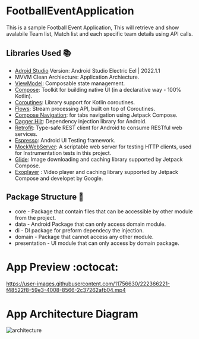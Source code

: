 # FootballEventApplication
This is a sample Football Event Application, This will retrieve and show avalabile Team list, Match list and each specific team details using API calls.

## Libraries Used :books:

* [Adroid Studio][11] Version: Android Studio Electric Eel | 2022.1.1
* MVVM Clean Archiecture: Application Archiecture.
* [ViewModel][10]: Composable state management.
* [Compose][0]: Toolkit for building native UI (in a declarative way - 100% Kotlin).
* [Coroutines][1]: Library support for Kotlin coroutines.
* [Flows][2]: Stream processing API, built on top of Coroutines.
* [Compose Navigation][3]: for tabs navigation using Jetpack Compose.
* [Dagger Hilt][4]: Dependency injection library for Android.
* [Retrofit][5]: Type-safe REST client for Android to consume RESTful web services.
* [Espresso][6]: Android UI Testing framework.
* [MockWebServer][7]: A scriptable web server for testing HTTP clients, used for Instrumentation tests in this project.
* [Glide][8]: Image downloading and caching library supported by Jetpack Compose.
* [Exoplayer][9] : Video player and caching library supported by Jetpack Compose and developet by Google.

[0]:  https://developer.android.com/jetpack
[1]:  https://github.com/Kotlin/kotlinx.coroutines
[2]:  https://kotlin.github.io/kotlinx.coroutines/kotlinx-coroutines-core/kotlinx.coroutines.flow/-flow/
[3]:  https://developer.android.com/jetpack/compose/navigation
[4]:  https://dagger.dev/hilt/
[5]:  https://github.com/square/retrofit
[6]:  https://developer.android.com/training/testing/espresso/
[7]:  https://github.com/square/okhttp/tree/master/mockwebserver
[8]: https://github.com/bumptech/glide
[9]: https://github.com/google/ExoPlayer
[10]: https://developer.android.com/topic/libraries/architecture/viewmodel
[11]: https://developer.android.com/studio

## Package Structure :bookmark_tabs:

* core - Package that contain files that can be accessible by other module from the project. 
* data - Android Package that can only access domain module.
* di - DI package for preform dependecy the injection.
* domain - Package that cannot access any other module.
* presentation - UI module that can only access by domain package.


# App Preview :octocat:

https://user-images.githubusercontent.com/11756630/222366221-f48522f8-59e3-4008-8566-2c37262afb04.mp4

# App Architecture Diagram

![architecture](https://user-images.githubusercontent.com/11756630/222377667-406cd12e-be08-4b81-a0e1-5dc92c292cfd.png)



